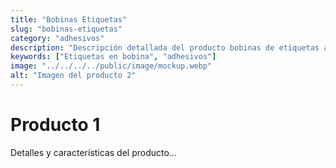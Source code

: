 ```yaml
---
title: "Bobinas Etiquetas"
slug: "bobinas-etiquetas"
category: "adhesivos"
description: "Descripción detallada del producto bobinas de etiquetas adhesivas"
keywords: ["Etiquetas en bobina", "adhesivos"]
image: "../../../../public/image/mockup.webp"
alt: "Imagen del producto 2"
---
```

# Producto 1
Detalles y características del producto...
